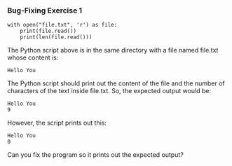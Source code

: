 ### Bug-Fixing Exercise 1
```
with open("file.txt", 'r') as file:
    print(file.read())
    print(len(file.read()))
```
The Python script above is in the same directory with a file named file.txt whose content is:
```
Hello You
```
The Python script should print out the content of the file and the number of characters of the text inside file.txt. So, the expected output would be:
```
Hello You
9
```
However, the script prints out this:
```
Hello You
0
```
Can you fix the program so it prints out the expected output?